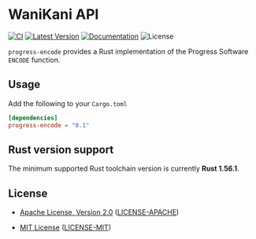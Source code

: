 # WaniKani API

[![CI]][Actions] [![Latest Version]][crates.io] [![Documentation]][docs.rs] ![License]

`progress-encode` provides a Rust implementation of the Progress Software
`ENCODE` function.

## Usage

Add the following to your `Cargo.toml`

```toml
[dependencies]
progress-encode = "0.1"
```

## Rust version support

The minimum supported Rust toolchain version is currently **Rust 1.56.1**.

## License

* [Apache License, Version 2.0](https://www.apache.org/licenses/LICENSE-2.0)
  ([LICENSE-APACHE](https://github.com/bladepoint6969/progress-encode/blob/HEAD/LICENSE-APACHE))

* [MIT License](https://opensource.org/licenses/MIT)
  ([LICENSE-MIT](https://github.com/bladepoint6969/progress-encode/blob/HEAD/LICENSE-MIT))

[Actions]: https://github.com/bladepoint6969/progress-encode/actions/workflows/ci.yml
[CI]: https://github.com/bladepoint6969/progress-encode/workflows/CI/badge.svg
[crates.io]: https://crates.io/crates/progress-encode
[docs.rs]: https://docs.rs/progress-encode
[License]: https://img.shields.io/crates/l/progress-encode.svg
[Latest Version]: https://img.shields.io/crates/v/progress-encode.svg
[Documentation]: https://img.shields.io/docsrs/progress-encode/latest
